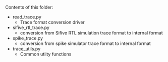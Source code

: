 Contents of this folder:

- read_trace.py
   - Trace format conversion driver
- sifive_rtl_trace.py
   - conversion from Sifive RTL simulation trace format to internal format
- spike_trace.py
  - conversion from spike simulator trace format to internal format
- trace_utils.py
  - Common utiity functions
